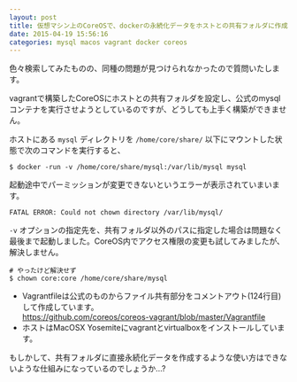 ```yaml
---
layout: post
title: 仮想マシン上のCoreOSで、dockerの永続化データをホストとの共有フォルダに作成できず、権限エラーとなってしまう
date: 2015-04-19 15:56:16
categories: mysql macos vagrant docker coreos
---
```

<p>色々検索してみたものの、同種の問題が見つけられなかったので質問いたします。</p>

<p>vagrantで構築したCoreOSにホストとの共有フォルダを設定し、公式のmysqlコンテナを実行させようとしているのですが、どうしても上手く構築ができません。</p>

<p>ホストにある <code>mysql</code> ディレクトリを <code>/home/core/share/</code> 以下にマウントした状態で次のコマンドを実行すると、</p>

```
$ docker -run -v /home/core/share/mysql:/var/lib/mysql mysql
```

<p>起動途中でパーミッションが変更できないというエラーが表示されていまいます。</p>

```
FATAL ERROR: Could not chown directory /var/lib/mysql/
```

<p><code>-v</code> オプションの指定先を、共有フォルダ以外のパスに指定した場合は問題なく最後まで起動しました。CoreOS内でアクセス権限の変更も試してみましたが、解決しません。</p>

```
# やったけど解決せず
$ chown core:core /home/core/share/mysql
```

<ul>
<li>Vagrantfileは公式のものからファイル共有部分をコメントアウト(124行目)して作成しています。<br>
<a href="https://github.com/coreos/coreos-vagrant/blob/master/Vagrantfile" rel="nofollow">https://github.com/coreos/coreos-vagrant/blob/master/Vagrantfile</a></li>
<li>ホストはMacOSX Yosemiteにvagrantとvirtualboxをインストールしています。</li>
</ul>

<p>もしかして、共有フォルダに直接永続化データを作成するような使い方はできないような仕組みになっているのでしょうか…?</p>
